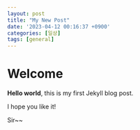 ```yaml
---
layout: post
title: "My New Post"
date: '2023-04-12 00:16:37 +0900'
categories: [일상]
tags: [general]
---
```


# Welcome

**Hello world**, this is my first Jekyll blog post.

I hope you like it!

Sir~~
